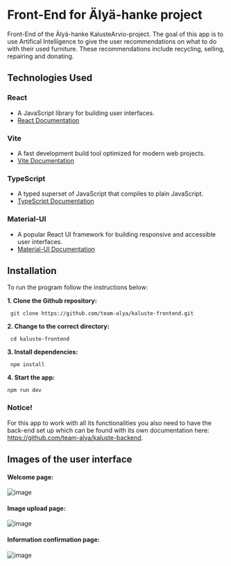 # Front-End for Älyä-hanke project

Front-End of the Älyä-hanke KalusteArvio-project. The goal of this app is to use Artifical Intelligence to give the user recommendations on what to do with their used furniture. These recommendations include recycling, selling, repairing and donating.

## Technologies Used
### React
- A JavaScript library for building user interfaces.
- [React Documentation](https://react.dev/)

### Vite
- A fast development build tool optimized for modern web projects.
- [Vite Documentation](https://vite.dev/)

### TypeScript
- A typed superset of JavaScript that compiles to plain JavaScript.
- [TypeScript Documentation](https://www.typescriptlang.org/docs/)

### Material-UI
- A popular React UI framework for building responsive and accessible user interfaces.
- [Material-UI Documentation](https://mui.com/material-ui/)

## Installation

To run the program follow the instructions below:

**1. Clone the Github repository:**

  ` git clone https://github.com/team-alya/kaluste-frontend.git`

**2. Change to the correct directory:**

  ` cd kaluste-frontend`
	
**3. Install dependencies:**

  ` npm install`

**4. Start the app:**

  `npm run dev`

### Notice!

For this app to work with all its functionalities you also need to have the back-end set up which can be found with its own documentation here: https://github.com/team-alya/kaluste-backend.

## Images of the user interface

#### Welcome page:

![image](https://github.com/user-attachments/assets/a0fb099a-a229-4515-8203-b3682c99cf03)

#### Image upload page:

![image](https://github.com/user-attachments/assets/5141177c-e5f3-49eb-8e04-ef476624e90b)

#### Information confirmation page:

![image](https://github.com/user-attachments/assets/7f6d7b32-837c-45bf-a1d5-311f48bb2098)
